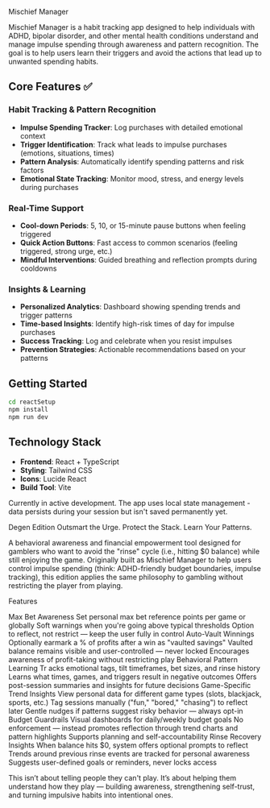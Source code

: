 Mischief Manager

Mischief Manager is a habit tracking app designed to help individuals with ADHD, bipolar disorder, and other mental health conditions understand and manage impulse spending through awareness and pattern recognition. The goal is to help users learn their triggers and avoid the actions that lead up to unwanted spending habits.

## Core Features ✅

### Habit Tracking & Pattern Recognition
- **Impulse Spending Tracker**: Log purchases with detailed emotional context
- **Trigger Identification**: Track what leads to impulse purchases (emotions, situations, times)
- **Pattern Analysis**: Automatically identify spending patterns and risk factors
- **Emotional State Tracking**: Monitor mood, stress, and energy levels during purchases

### Real-Time Support
- **Cool-down Periods**: 5, 10, or 15-minute pause buttons when feeling triggered
- **Quick Action Buttons**: Fast access to common scenarios (feeling triggered, strong urge, etc.)
- **Mindful Interventions**: Guided breathing and reflection prompts during cooldowns

### Insights & Learning
- **Personalized Analytics**: Dashboard showing spending trends and trigger patterns
- **Time-based Insights**: Identify high-risk times of day for impulse purchases
- **Success Tracking**: Log and celebrate when you resist impulses
- **Prevention Strategies**: Actionable recommendations based on your patterns

## Getting Started

```bash
cd reactSetup
npm install
npm run dev
```

## Technology Stack

- **Frontend**: React + TypeScript
- **Styling**: Tailwind CSS
- **Icons**: Lucide React
- **Build Tool**: Vite

Currently in active development. The app uses local state management - data persists during your session but isn't saved permanently yet.



Degen Edition
Outsmart the Urge. Protect the Stack. Learn Your Patterns.

A behavioral awareness and financial empowerment tool designed for gamblers who want to avoid the "rinse" cycle (i.e., hitting $0 balance) while still enjoying the game. Originally built as Mischief Manager to help users control impulse spending (think: ADHD-friendly budget boundaries, impulse tracking), this edition applies the same philosophy to gambling without restricting the player from playing.

Features

   Max Bet Awareness
Set personal max bet reference points per game or globally
Soft warnings when you're going above typical thresholds
Option to reflect, not restrict — keep the user fully in control
    Auto-Vault Winnings
Optionally earmark a % of profits after a win as "vaulted savings"
Vaulted balance remains visible and user-controlled — never locked
Encourages awareness of profit-taking without restricting play
    Behavioral Pattern Learning
Tr acks emotional tags, tilt timeframes, bet sizes, and rinse history
Learns what times, games, and triggers result in negative outcomes
Offers post-session summaries and insights for future decisions
    Game-Specific Trend Insights
View personal data for different game types (slots, blackjack, sports, etc.)
Tag sessions manually ("fun," "bored," "chasing") to reflect later
Gentle nudges if patterns suggest risky behavior — always opt-in
    Budget Guardrails
Visual dashboards for daily/weekly budget goals
No enforcement — instead promotes reflection through trend charts and pattern highlights
Supports planning and self-accountability
    Rinse Recovery Insights
When balance hits $0, system offers optional prompts to reflect
Trends around previous rinse events are tracked for personal awareness
Suggests user-defined goals or reminders, never locks access


This isn’t about telling people they can't play. It’s about helping them understand how they play — building awareness, strengthening self-trust, and turning impulsive habits into intentional ones.

